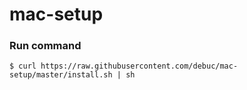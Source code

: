 # mac-setup



### Run command
``$ curl https://raw.githubusercontent.com/debuc/mac-setup/master/install.sh | sh``
